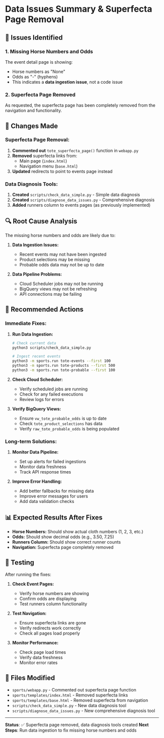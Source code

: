 # Data Issues Summary & Superfecta Page Removal

## 🎯 Issues Identified

### 1. **Missing Horse Numbers and Odds**
The event detail page is showing:
- Horse numbers as "None" 
- Odds as "-" (hyphens)
- This indicates a **data ingestion issue**, not a code issue

### 2. **Superfecta Page Removed**
As requested, the superfecta page has been completely removed from the navigation and functionality.

## 🔧 Changes Made

### **Superfecta Page Removal:**
1. **Commented out** `tote_superfecta_page()` function in `webapp.py`
2. **Removed** superfecta links from:
   - Main page (`index.html`)
   - Navigation menu (`base.html`)
3. **Updated** redirects to point to events page instead

### **Data Diagnosis Tools:**
1. **Created** `scripts/check_data_simple.py` - Simple data diagnosis
2. **Created** `scripts/diagnose_data_issues.py` - Comprehensive diagnosis
3. **Added** runners column to events pages (as previously implemented)

## 🔍 **Root Cause Analysis**

The missing horse numbers and odds are likely due to:

1. **Data Ingestion Issues:**
   - Recent events may not have been ingested
   - Product selections may be missing
   - Probable odds data may not be up to date

2. **Data Pipeline Problems:**
   - Cloud Scheduler jobs may not be running
   - BigQuery views may not be refreshing
   - API connections may be failing

## 🚀 **Recommended Actions**

### **Immediate Fixes:**

1. **Run Data Ingestion:**
   ```bash
   # Check current data
   python3 scripts/check_data_simple.py
   
   # Ingest recent events
   python3 -m sports.run tote-events --first 100
   python3 -m sports.run tote-products --first 500
   python3 -m sports.run tote-probable --first 100
   ```

2. **Check Cloud Scheduler:**
   - Verify scheduled jobs are running
   - Check for any failed executions
   - Review logs for errors

3. **Verify BigQuery Views:**
   - Ensure `vw_tote_probable_odds` is up to date
   - Check `tote_product_selections` has data
   - Verify `raw_tote_probable_odds` is being populated

### **Long-term Solutions:**

1. **Monitor Data Pipeline:**
   - Set up alerts for failed ingestions
   - Monitor data freshness
   - Track API response times

2. **Improve Error Handling:**
   - Add better fallbacks for missing data
   - Improve error messages for users
   - Add data validation checks

## 📊 **Expected Results After Fixes**

- **Horse Numbers:** Should show actual cloth numbers (1, 2, 3, etc.)
- **Odds:** Should show decimal odds (e.g., 3.50, 7.25)
- **Runners Column:** Should show correct runner counts
- **Navigation:** Superfecta page completely removed

## 🧪 **Testing**

After running the fixes:

1. **Check Event Pages:**
   - Verify horse numbers are showing
   - Confirm odds are displaying
   - Test runners column functionality

2. **Test Navigation:**
   - Ensure superfecta links are gone
   - Verify redirects work correctly
   - Check all pages load properly

3. **Monitor Performance:**
   - Check page load times
   - Verify data freshness
   - Monitor error rates

## 📝 **Files Modified**

- `sports/webapp.py` - Commented out superfecta page function
- `sports/templates/index.html` - Removed superfecta links
- `sports/templates/base.html` - Removed superfecta from navigation
- `scripts/check_data_simple.py` - New data diagnosis tool
- `scripts/diagnose_data_issues.py` - New comprehensive diagnosis tool

---

**Status**: ✅ Superfecta page removed, data diagnosis tools created
**Next Steps**: Run data ingestion to fix missing horse numbers and odds
